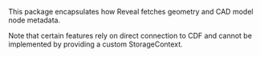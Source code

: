 This package encapsulates how Reveal fetches geometry and CAD model node metadata.

Note that certain features rely on direct connection to CDF and cannot be implemented by providing a custom StorageContext.
